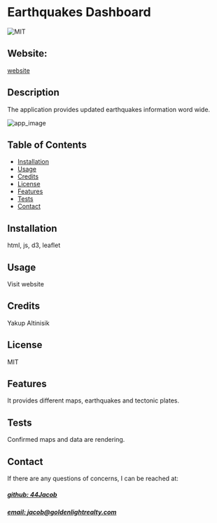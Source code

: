 
# Earthquakes Dashboard
![MIT](https://img.shields.io/badge/License-MIT-blue)

## Website: 
[website](https://44jacob.github.io/Earthquake_Dashboard/)

## Description
The application provides updated earthquakes information word wide.

![app_image](dashboard.png)

## Table of Contents
- [Installation](#installation)
- [Usage](#usage)
- [Credits](#credits)
- [License](#license)
- [Features](#features)
- [Tests](#tests)
- [Contact](#contact)

## Installation
html, js, d3, leaflet

## Usage
Visit website

## Credits
Yakup Altinisik

## License
MIT

## Features
It provides different maps, earthquakes and tectonic plates.

## Tests
Confirmed maps and data are rendering.

## Contact
If there are any questions of concerns, I can be reached at:
##### [github: 44Jacob](https://github.com/44Jacob)
##### [email: jacob@goldenlightrealty.com](mailto:jacob@goldenlightrealty.com)
